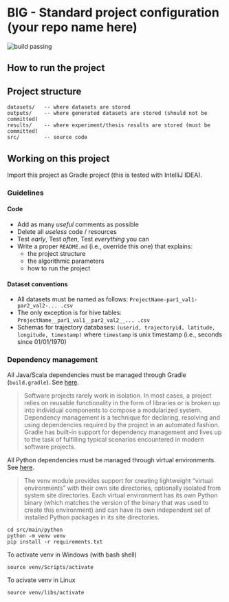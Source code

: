 # BIG - Standard project configuration (your repo name here)

![build passing](https://travis-ci.org/big-unibo/experimental-project.svg?branch=master)

## How to run the project

## Project structure

    datasets/   -- where datasets are stored
    outputs/    -- where generated datasets are stored (should not be committed)
    results/    -- where experiment/thesis results are stored (must be committed)
    src/        -- source code

## Working on this project

Import this project as Gradle project (this is tested with IntelliJ IDEA).

### Guidelines

#### Code

- Add as many *useful* comments as possible
- Delete all *useless* code / resources
- Test *early*, Test *often*, Test *everything* you can
- Write a proper `README.md` (i.e., override this one) that explains:
    - the project structure
    - the algorithmic parameters
    - how to run the project

#### Dataset conventions

- All datasets must be named as follows: `ProjectName-par1_val1-par2_val2-... .csv`
- The only exception is for hive tables: `ProjectName__par1_val1__par2_val2__... .csv`
- Schemas for trajectory databases: `(userid, trajectoryid, latitude, longitude, timestamp)` where `timestamp` is unix timestamp (i.e., seconds since 01/01/1970)

### Dependency management

All Java/Scala dependencies must be managed through Gradle (`build.gradle`). See [here](https://docs.gradle.org/current/userguide/core_dependency_management.html).

> Software projects rarely work in isolation. In most cases, a project relies on reusable functionality in the form of libraries or is broken up into individual components to compose a modularized system. Dependency management is a technique for declaring, resolving and using dependencies required by the project in an automated fashion. Gradle has built-in support for dependency management and lives up to the task of fulfilling typical scenarios encountered in modern software projects. 

All Python dependencies must be managed through virtual environments. See [here](https://docs.python.org/3/library/venv.html).

> The venv module provides support for creating lightweight “virtual environments” with their own site directories, optionally isolated from system site directories. Each virtual environment has its own Python binary (which matches the version of the binary that was used to create this environment) and can have its own independent set of installed Python packages in its site directories.

    cd src/main/python
    python -m venv venv
    pip install -r requirements.txt

To activate venv in Windows (with bash shell)

    source venv/Scripts/activate

To acivate venv in Linux

    source venv/libs/activate